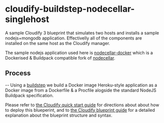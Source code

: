 cloudify-buildstep-nodecellar-singlehost
========================================

A sample Cloudify 3 blueprint that simulates two hosts and installs a sample nodejs+mongodb application. Effectivelly all of the components are installed on the same host as the Cloudify manager. 

The sample nodejs application used here is [nodecellar-docker](https://github.com/kemiz/cloudify-buildstep-nodecellar-singlehost) which is a Dockerised & Buildpack compatible fork of [nodecellar](http://coenraets.org/blog/2012/10/nodecellar-sample-application-with-backbone-js-twitter-bootstrap-node-js-express-and-mongodb/).

## Process
-- Using a [buildstep](https://github.com/progrium/buildstep) we build a Docker image Heroku-style application as a Docker image from a Dockerfile & a Procfile alogside the standard NodeJS Buildpack specification.


Please refer to [the Cloudify quick start guide](http://getcloudify.org/guide/3.0/quickstart.html) for directions about about how to deploy this blueperint, and to [the Cloudify blueprint guide](http://getcloudify.org/guide/3.0/blueprint-guide.html) for a detailed explanation about the blueprint structure and syntax. 

